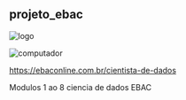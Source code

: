 ## projeto_ebac
![logo](https://ebaconline.com.br/images/tild3962-3436-4234-b831-313832323135__logo_b_3.svg)


![computador](https://ebaconline.com.br/images/tild3730-3665-4338-a465-383336653437__6.svg)


https://ebaconline.com.br/cientista-de-dados

Modulos 1 ao 8 ciencia de dados EBAC

